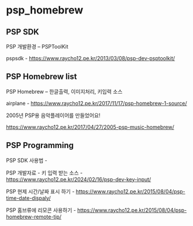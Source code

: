 # psp_homebrew

## PSP SDK

PSP 개발환경 – PSPToolKit

pspsdk - https://www.raycho12.pe.kr/2013/03/08/psp-dev-psptoolkit/

## PSP Homebrew list

PSP Homebrew – 한글출력, 이미지처리, 키입력 소스

airplane - https://www.raycho12.pe.kr/2017/11/17/psp-homebrew-1-source/

2005년 PSP용 음악플레이어를 만들었어요!

https://www.raycho12.pe.kr/2017/04/27/2005-psp-music-homebrew/

## PSP Programming

PSP SDK 사용법  - 

PSP 개발자료 - 키 입력 받는 소스 - https://www.raycho12.pe.kr/2024/02/16/psp-dev-key-input/

PSP 현제 시간/날짜 표시 하기 - https://www.raycho12.pe.kr/2015/08/04/psp-time-date-dispaly/

PSP 홈브류에 리모콘 사용하기 - https://www.raycho12.pe.kr/2015/08/04/psp-homebrew-remote-tip/
